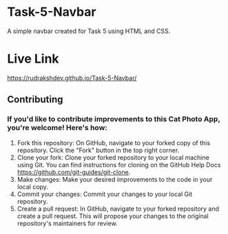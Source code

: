 # Task-5-Navbar
A simple navbar created for Task 5 using HTML and CSS.

# Live Link

https://rudrakshdev.github.io/Task-5-Navbar/

## Contributing

### If you'd like to contribute improvements to this Cat Photo App, you're welcome! Here's how:

1. Fork this repository: On GitHub, navigate to your forked copy of this repository. Click the "Fork" button in the top right corner.
2. Clone your fork: Clone your forked repository to your local machine using Git. You can find instructions for cloning on the GitHub Help Docs https://github.com/git-guides/git-clone.
3. Make changes: Make your desired improvements to the code in your local copy.
4. Commit your changes: Commit your changes to your local Git repository.
5. Create a pull request: In GitHub, navigate to your forked repository and create a pull request. This will propose your changes to the original repository's maintainers for review.
